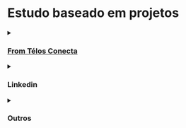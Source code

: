 
# Estudo baseado em projetos




<details markdown='1'><summary>

###  [From Télos Conecta](https://www.youtube.com/@telosconecta)
 
</summary>

- [OnCode #1](https://www.youtube.com/watch?v=2wXNMf1xGFk)
- [OnCode #2](https://www.youtube.com/watch?v=krMpowugxIE)
- [OnCode #3](https://www.youtube.com/watch?v=XRJJyzIjmAw)
- [OnCode #4](https://www.youtube.com/watch?v=awShnbz0JOE)

</details>



<details markdown='1'><summary>

###  Linkedin
 
</summary>

- [Como fazer um curriculo ganhador para entrevista na área de TI](https://www.youtube.com/watch?v=q2gWYfghRYc)
    - [Template Angular](https://www.canva.com/design/DAFznpJKa2I/K_rbL2B7yt3a2W5nagxveA/view?utm_content=DAFznpJKa2I&utm_campaign=designshare&utm_medium=link&utm_source=publishsharelink&mode=preview)

- [LinkedIn 2024: Como Montar um Perfil Poderoso e Atrair Oportunidades](https://www.youtube.com/watch?v=rH_k0HX1SHs)

    1. Foto e Banner;
        - Fundo liso;
            - cores neutras
        - site [pfpmaker](https://pfpmaker.com/);
        - Banner;
            - nome ou
            - descrição de vaga ou
            - ceo da empresa ou
            - criar em [canva](https://www.canva.com/pt_br/);
        - Título;
            - 5 palavras-chave
            - prova social (a mais de 5 anos com market);
            - ao final tem um form para colocar o seu site.
        - Adicionar publicação em destaque;
        - Área sobre;
            - max 3 linhas
            - pode usar o chat gpt;
        - POSTs
            - Humor corporativo;
            - História comovente;
            - Dicas técnicas;
            - (estágio ou transição) Documentar seu aprendizado;
        - Aplicar para vaga
            - ser ativo;
                - filtra 50 empresas;
                - entra no site;
                - conectar com diretores da empresa e RH;

- [O PODER DO LINKEDIN: Consiga seu Emprego Rapidamente - Tana Storani | Bolder Careers 2](https://www.youtube.com/watch?v=HtbK0FZrPWo)

- [Como fazer seu Perfil no LINKEDIN e ter DESTAQUE em 2023 - Passo a Passo](https://www.youtube.com/watch?v=2CXTpkjgZeU)

    - wAreas de maior importancia:
        - Core;
            * Sumary
            * Headline
            * Job Titles
            * Education
            * Skills [hardskills] ; [key-words]
        - Prefected;
        - Red Flag
            * Mal-escrito;
</details>



<details markdown='1'><summary>

###  Outros
 
</summary>

- [RESOLVENDO DESAFIO FRONTEND - PROJETO ANGULAR COMPLETO](https://www.youtube.com/watch?v=ozZXMkp8MnQ)

- [Curso Frontend com Angular - Projeto Completo - Car Sales](https://www.youtube.com/playlist?list=PL3BnmvPGPFcsexCWkInLYZubGiz7dYdED)

- [Spotify Angular Redesign](https://www.youtube.com/playlist?list=PLMFE0Mu3BVy63bmSR92QbTR_rU576VOxg)

- [Como Criar Um Website Completo Em Angular 13 Gratuito](https://www.youtube.com/playlist?list=PL2Dw5PtrD32xrArdBPydR3HunxA5JpMjM)

- [Angular](https://www.youtube.com/playlist?list=PLoBE72jMC_aL2-KIxOjBNxnoaDcvjGyhd)

- [Angular Projeto Netflix Clone](https://www.youtube.com/playlist?list=PLUO_OuMzpk6mklthDf4py5aRN1mneWVuu)

- [Curso Angular v13 - Tour of Heroes](https://www.youtube.com/playlist?list=PLqsayW8DhUmvtNlkDqYj99X73ts9FLK7j)

- [Curso prático de Angular](https://www.youtube.com/playlist?list=PLD416KoYNYnIH4wxkXOpDZ4QdMO0t-Jum)

- [Curso Angular para Iniciantes](https://www.youtube.com/playlist?list=PLWgD0gfm500Fhx8xSutDtEu8Q2hKTQpB9)

- [Curso Angular 8 do básico ao avanCado](https://www.youtube.com/playlist?list=PL4iwH9RF8xHnMnKewOLjDvTHzTmyxJNHF)

- [Curso Angular 9](https://www.youtube.com/playlist?list=PLdPPE0hUkt0rPyAkdhHIIquKbwrGUkvw3)

- [Construindo Progressive Web App's (PWA's) com Angular](https://www.youtube.com/playlist?list=PLn3kOoc0oI2cs0KHVq8FPODa8uWdkZJBo)

</details>